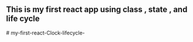 ## This is my first react app using class , state , and life cycle
#   m y - f i r s t - r e a c t - C l o c k - l i f e c y c l e -  
 